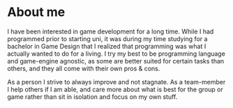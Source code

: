 <script>
    import ArticleComponent from "$lib/components/ArticleComponent.svelte";
</script>
<ArticleComponent>

# About me
I have been interested in game development for a long time. While I had
programmed prior to starting uni, it was during my time studying for a
bachelor in Game Design that I realized that programming was what I
actually wanted to do for a living. I try my best to be programming
language and game-engine agnostic, as some are better suited for certain tasks than others, and they all come with their own pros & cons.

As a person I strive to always improve and not stagnate.
As a team-member I help others if I am able, and care more about what is best for the group or game rather than sit in isolation and focus on my own stuff.
</ArticleComponent>